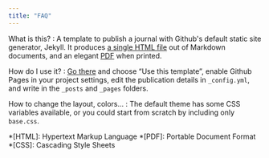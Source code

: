 ```yaml
---
title: "FAQ"
---
```


What is this?
:  A template to publish a journal with Github's default static site generator, Jekyll. It produces <a href="#" download="index">a single HTML file</a> out of Markdown documents, and an elegant [PDF](index.pdf) when printed.

How do I use it?
:  [Go there](https://github.com/cadars/samizdat) and choose “Use this template”, enable Github Pages in your project settings, edit the publication details in `_config.yml`, and write in the `_posts` and `_pages` folders.

How to change the layout, colors…
:  The default theme has some CSS variables available, or you could start from scratch by including only `base.css`.

*[HTML]: Hypertext Markup Language
*[PDF]: Portable Document Format
*[CSS]: Cascading Style Sheets
